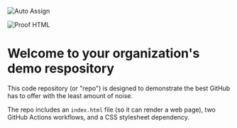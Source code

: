 ![Auto Assign](https://github.com/sstc-aiteam/demo-repository/actions/workflows/auto-assign.yml/badge.svg)

![Proof HTML](https://github.com/sstc-aiteam/demo-repository/actions/workflows/proof-html.yml/badge.svg)

# Welcome to your organization's demo respository
This code repository (or "repo") is designed to demonstrate the best GitHub has to offer with the least amount of noise.

The repo includes an `index.html` file (so it can render a web page), two GitHub Actions workflows, and a CSS stylesheet dependency.
